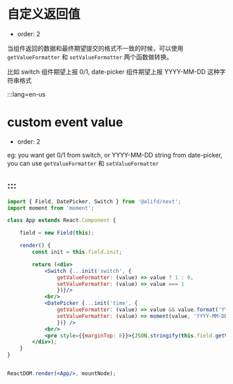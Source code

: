 # 自定义返回值

- order: 2

当组件返回的数据和最终期望提交的格式不一致的时候，可以使用 `getValueFormatter` 和 `setValueFormatter` 两个函数做转换。

比如 switch 组件期望上报 0/1, date-picker 组件期望上报 YYYY-MM-DD 这种字符串格式

:::lang=en-us
# custom event value

- order: 2

eg: you want get 0/1 from switch, or YYYY-MM-DD string from date-picker, you can use `getValueFormatter` 和 `setValueFormatter`

:::
---


````jsx
import { Field, DatePicker, Switch } from '@alifd/next';
import moment from 'moment';

class App extends React.Component {

    field = new Field(this);

    render() {
        const init = this.field.init;

        return (<div>
            <Switch {...init('switch', { 
                getValueFormatter: (value) => value ? 1 : 0,
                setValueFormatter: (value) => value === 1
                })}/>
            <br/>
            <DatePicker {...init('time', { 
                getValueFormatter: (value) => value && value.format('YYYY-MM-DD'),
                setValueFormatter: (value) => moment(value, 'YYYY-MM-DD')
                })} />
            <br/>
            <pre style={{marginTop: 8}}>{JSON.stringify(this.field.getValues(), null, 2)}</pre>
        </div>);
    }
}


ReactDOM.render(<App/>, mountNode);
````

